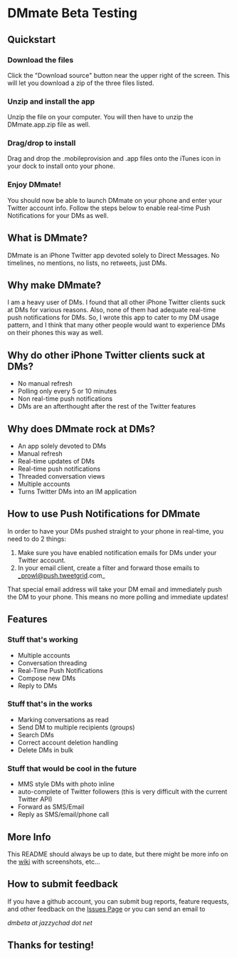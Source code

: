# DMmate Beta Testing

## Quickstart

### Download the files

Click the "Download source" button near the upper right of the screen. This will let you download a zip of the three files listed.

### Unzip and install the app

Unzip the file on your computer. You will then have to unzip the DMmate.app.zip file as well.

### Drag/drop to install

Drag and drop the .mobileprovision and .app files onto the iTunes icon in your dock to install onto your phone.

### Enjoy DMmate!

You should now be able to launch DMmate on your phone and enter your Twitter account info. Follow the steps below to enable real-time Push Notifications for your DMs as well.

## What is DMmate?

DMmate is an iPhone Twitter app devoted solely to Direct Messages. No timelines, no mentions, no lists, no retweets, just DMs.

## Why make DMmate?

I am a heavy user of DMs. I found that all other iPhone Twitter clients suck at DMs for various reasons. Also, none of them had adequate real-time push notifications for DMs. So, I wrote this app to cater to my DM usage pattern, and I think that many other people would want to experience DMs on their phones this way as well.

## Why do other iPhone Twitter clients suck at DMs?

* No manual refresh
* Polling only every 5 or 10 minutes
* Non real-time push notifications
* DMs are an afterthought after the rest of the Twitter features

## Why does DMmate rock at DMs?

* An app solely devoted to DMs
* Manual refresh
* Real-time updates of DMs
* Real-time push notifications
* Threaded conversation views
* Multiple accounts
* Turns Twitter DMs into an IM application

## How to use Push Notifications for DMmate

In order to have your DMs pushed straight to your phone in real-time, you need to do 2 things:

1. Make sure you have enabled notification emails for DMs under your Twitter account.
2. In your email client, create a filter and forward those emails to _prowl@push.tweetgrid.com_

That special email address will take your DM email and immediately push the DM to your phone. This means no more polling and immediate updates!

## Features

### Stuff that's working

* Multiple accounts
* Conversation threading
* Real-Time Push Notifications
* Compose new DMs
* Reply to DMs

### Stuff that's in the works

* Marking conversations as read
* Send DM to multiple recipients (groups)
* Search DMs
* Correct account deletion handling
* Delete DMs in bulk 

### Stuff that would be cool in the future

* MMS style DMs with photo inline
* auto-complete of Twitter followers (this is very difficult with the current Twitter API)
* Forward as SMS/Email
* Reply as SMS/email/phone call

## More Info

This README should always be up to date, but there might be more info on the [wiki](http://wiki.github.com/jazzychad/DMmateBeta/) with screenshots, etc...

## How to submit feedback

If you have a github account, you can submit bug reports, feature requests, and other feedback on the [Issues Page](http://github.com/jazzychad/DMmateBeta/issues) or you can send an email to 

_dmbeta at jazzychad dot net_

## Thanks for testing!
